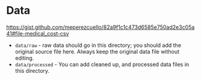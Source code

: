 # Data
https://gist.github.com/meperezcuello/82a9f1c1c473d6585e750ad2e3c05a41#file-medical_cost-csv
- `data/raw` - raw data should go in this directory; you should add the original source file here. Always keep the original data file without editing.
- `data/processed` - You can add cleaned up, and processed data files in this directory.
